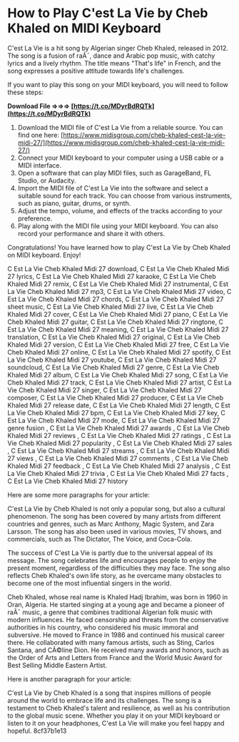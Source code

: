 # How to Play C'est La Vie by Cheb Khaled on MIDI Keyboard
 
C'est La Vie is a hit song by Algerian singer Cheb Khaled, released in 2012. The song is a fusion of raÃ¯, dance and Arabic pop music, with catchy lyrics and a lively rhythm. The title means "That's life" in French, and the song expresses a positive attitude towards life's challenges.
 
If you want to play this song on your MIDI keyboard, you will need to follow these steps:
 
**Download File ⇒⇒⇒ [https://t.co/MDyrBdRQTk](https://t.co/MDyrBdRQTk)**


 
1. Download the MIDI file of C'est La Vie from a reliable source. You can find one here: [https://www.midisgroup.com/cheb-khaled-cest-la-vie-midi-27/](https://www.midisgroup.com/cheb-khaled-cest-la-vie-midi-27/)
2. Connect your MIDI keyboard to your computer using a USB cable or a MIDI interface.
3. Open a software that can play MIDI files, such as GarageBand, FL Studio, or Audacity.
4. Import the MIDI file of C'est La Vie into the software and select a suitable sound for each track. You can choose from various instruments, such as piano, guitar, drums, or synth.
5. Adjust the tempo, volume, and effects of the tracks according to your preference.
6. Play along with the MIDI file using your MIDI keyboard. You can also record your performance and share it with others.

Congratulations! You have learned how to play C'est La Vie by Cheb Khaled on MIDI keyboard. Enjoy!
 
C Est La Vie Cheb Khaled Midi 27 download,  C Est La Vie Cheb Khaled Midi 27 lyrics,  C Est La Vie Cheb Khaled Midi 27 karaoke,  C Est La Vie Cheb Khaled Midi 27 remix,  C Est La Vie Cheb Khaled Midi 27 instrumental,  C Est La Vie Cheb Khaled Midi 27 mp3,  C Est La Vie Cheb Khaled Midi 27 video,  C Est La Vie Cheb Khaled Midi 27 chords,  C Est La Vie Cheb Khaled Midi 27 sheet music,  C Est La Vie Cheb Khaled Midi 27 live,  C Est La Vie Cheb Khaled Midi 27 cover,  C Est La Vie Cheb Khaled Midi 27 piano,  C Est La Vie Cheb Khaled Midi 27 guitar,  C Est La Vie Cheb Khaled Midi 27 ringtone,  C Est La Vie Cheb Khaled Midi 27 meaning,  C Est La Vie Cheb Khaled Midi 27 translation,  C Est La Vie Cheb Khaled Midi 27 original,  C Est La Vie Cheb Khaled Midi 27 version,  C Est La Vie Cheb Khaled Midi 27 free,  C Est La Vie Cheb Khaled Midi 27 online,  C Est La Vie Cheb Khaled Midi 27 spotify,  C Est La Vie Cheb Khaled Midi 27 youtube,  C Est La Vie Cheb Khaled Midi 27 soundcloud,  C Est La Vie Cheb Khaled Midi 27 genre,  C Est La Vie Cheb Khaled Midi 27 album,  C Est La Vie Cheb Khaled Midi 27 song,  C Est La Vie Cheb Khaled Midi 27 track,  C Est La Vie Cheb Khaled Midi 27 artist,  C Est La Vie Cheb Khaled Midi 27 singer,  C Est La Vie Cheb Khaled Midi 27 composer,  C Est La Vie Cheb Khaled Midi 27 producer,  C Est La Vie Cheb Khaled Midi 27 release date,  C Est La Vie Cheb Khaled Midi 27 length,  C Est La Vie Cheb Khaled Midi 27 bpm,  C Est La Vie Cheb Khaled Midi 27 key,  C Est La Vie Cheb Khaled Midi 27 mode,  C Est La Vie Cheb Khaled Midi 27 genre fusion ,  C Est La Vie Cheb Khaled Midi 27 awards ,  C Est La Vie Cheb Khaled Midi 27 reviews ,  C Est La Vie Cheb Khaled Midi 27 ratings ,  C Est La Vie Cheb Khaled Midi 27 popularity ,  C Est La Vie Cheb Khaled Midi 27 sales ,  C Est La Vie Cheb Khaled Midi 27 streams ,  C Est La Vie Cheb Khaled Midi 27 views ,  C Est La Vie Cheb Khaled Midi 27 comments ,  C Est La Vie Cheb Khaled Midi 27 feedback ,  C Est La Vie Cheb Khaled Midi 27 analysis ,  C Est La Vie Cheb Khaled Midi 27 trivia ,  C Est La Vie Cheb Khaled Midi 27 facts ,  C Est La Vie Cheb Khaled Midi 27 history

Here are some more paragraphs for your article:
 
C'est La Vie by Cheb Khaled is not only a popular song, but also a cultural phenomenon. The song has been covered by many artists from different countries and genres, such as Marc Anthony, Magic System, and Zara Larsson. The song has also been used in various movies, TV shows, and commercials, such as The Dictator, The Voice, and Coca-Cola.
 
The success of C'est La Vie is partly due to the universal appeal of its message. The song celebrates life and encourages people to enjoy the present moment, regardless of the difficulties they may face. The song also reflects Cheb Khaled's own life story, as he overcame many obstacles to become one of the most influential singers in the world.
 
Cheb Khaled, whose real name is Khaled Hadj Ibrahim, was born in 1960 in Oran, Algeria. He started singing at a young age and became a pioneer of raÃ¯ music, a genre that combines traditional Algerian folk music with modern influences. He faced censorship and threats from the conservative authorities in his country, who considered his music immoral and subversive. He moved to France in 1986 and continued his musical career there. He collaborated with many famous artists, such as Sting, Carlos Santana, and CÃ©line Dion. He received many awards and honors, such as the Order of Arts and Letters from France and the World Music Award for Best Selling Middle Eastern Artist.

Here is another paragraph for your article:
 
C'est La Vie by Cheb Khaled is a song that inspires millions of people around the world to embrace life and its challenges. The song is a testament to Cheb Khaled's talent and resilience, as well as his contribution to the global music scene. Whether you play it on your MIDI keyboard or listen to it on your headphones, C'est La Vie will make you feel happy and hopeful.
 8cf37b1e13
 
